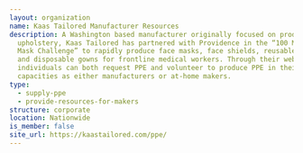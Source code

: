 ```yaml
---
layout: organization
name: Kaas Tailored Manufacturer Resources
description: A Washington based manufacturer originally focused on producing
  upholstery, Kaas Tailored has partnered with Providence in the “100 Million
  Mask Challenge” to rapidly produce face masks, face shields, reusable gowns,
  and disposable gowns for frontline medical workers. Through their website,
  individuals can both request PPE and volunteer to produce PPE in their
  capacities as either manufacturers or at-home makers.
type:
  - supply-ppe
  - provide-resources-for-makers
structure: corporate
location: Nationwide
is_member: false
site_url: https://kaastailored.com/ppe/
---
```

